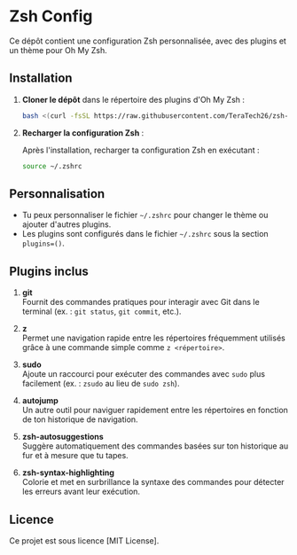 # Zsh Config

Ce dépôt contient une configuration Zsh personnalisée, avec des plugins et un thème pour Oh My Zsh.

## Installation

1. **Cloner le dépôt** dans le répertoire des plugins d'Oh My Zsh :

   ```bash
   bash <(curl -fsSL https://raw.githubusercontent.com/TeraTech26/zsh-config/main/install_zsh_config.sh)
   ```

2. **Recharger la configuration Zsh** :

   Après l'installation, recharger ta configuration Zsh en exécutant :

   ```bash
   source ~/.zshrc
   ```

## Personnalisation

- Tu peux personnaliser le fichier `~/.zshrc` pour changer le thème ou ajouter d'autres plugins.
- Les plugins sont configurés dans le fichier `~/.zshrc` sous la section `plugins=()`.

## Plugins inclus

1. **git**  
   Fournit des commandes pratiques pour interagir avec Git dans le terminal (ex. : `git status`, `git commit`, etc.).

2. **z**  
   Permet une navigation rapide entre les répertoires fréquemment utilisés grâce à une commande simple comme `z <répertoire>`.

3. **sudo**  
   Ajoute un raccourci pour exécuter des commandes avec `sudo` plus facilement (ex. : `zsudo` au lieu de `sudo zsh`).

4. **autojump**  
   Un autre outil pour naviguer rapidement entre les répertoires en fonction de ton historique de navigation.

5. **zsh-autosuggestions**  
   Suggère automatiquement des commandes basées sur ton historique au fur et à mesure que tu tapes.

6. **zsh-syntax-highlighting**  
   Colorie et met en surbrillance la syntaxe des commandes pour détecter les erreurs avant leur exécution.


## Licence

Ce projet est sous licence [MIT License].
